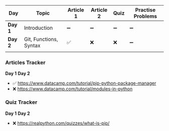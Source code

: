 

| Day       | Topic                  | Article 1 | Article 2 | Quiz | Practise Problems |
| --------- | ---------------------- | --------- | --------- | ---- | ----------------- |
| **Day 1** | Introduction           | ➖         | ➖         | ➖    | ➖                 |
| **Day 2** | Git, Functions, Syntax | ✅         | ❌         | ❌    | ➖                 |
|           |                        |           |           |      |                   |



### Articles Tracker
**Day 1**
**Day 2**
- ✅ https://www.datacamp.com/tutorial/pip-python-package-manager
- ❌ https://www.datacamp.com/tutorial/modules-in-python


### Quiz Tracker
**Day 1**
**Day 2**
- ❌ https://realpython.com/quizzes/what-is-pip/

